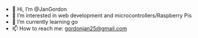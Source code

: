 - 👋 Hi, I’m @JanGordon
- 👀 I’m interested in web development and microcontrollers/Raspberry Pis
- 🌱 I’m currently learning go
- 📫 How to reach me: gordonjan25@gmail.com

<!---
JanGordon/JanGordon is a ✨ special ✨ repository because its `README.md` (this file) appears on your GitHub profile.
You can click the Preview link to take a look at your changes.
--->
